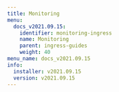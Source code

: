 ```yaml
---
title: Monitoring
menu:
  docs_v2021.09.15:
    identifier: monitoring-ingress
    name: Monitoring
    parent: ingress-guides
    weight: 40
menu_name: docs_v2021.09.15
info:
  installer: v2021.09.15
  version: v2021.09.15
---
```


